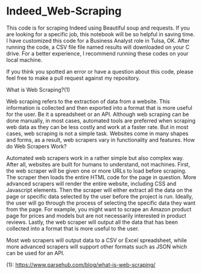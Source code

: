 # Indeed_Web-Scraping

                                    
This code is for scraping Indeed using Beautiful soup and requests. If you are looking for a specific job, this notebook will be so helpful in saving time.
I have customized this code for a Business Analyst role in Tulsa, OK. After running the code, a CSV file file named results will downloaded on your C drive. 
For a better experience, I recommend running these codes on your local machine.

If you think you spotted an error or have a question about this code, please feel free to make a pull request against my repository.


What is Web Scraping?(1)

Web scraping refers to the extraction of data from a website. This information is collected and then exported into a format that is more useful for the user. Be it a spreadsheet or an API.
Although web scraping can be done manually, in most cases, automated tools are preferred when scraping web data as they can be less costly and work at a faster rate.
But in most cases, web scraping is not a simple task. Websites come in many shapes and forms, as a result, web scrapers vary in functionality and features.
How do Web Scrapers Work?

Automated web scrapers work in a rather simple but also complex way. After all, websites are built for humans to understand, not machines.
First, the web scraper will be given one or more URLs to load before scraping. The scraper then loads the entire HTML code for the page in question. More advanced scrapers will render the entire website, including CSS and Javascript elements.
Then the scraper will either extract all the data on the page or specific data selected by the user before the project is run.
Ideally, the user will go through the process of selecting the specific data they want from the page. For example, you might want to scrape an Amazon product page for prices and models but are not necessarily interested in product reviews.
Lastly, the web scraper will output all the data that has been collected into a format that is more useful to the user.

Most web scrapers will output data to a CSV or Excel spreadsheet, while more advanced scrapers will support other formats such as JSON which can be used for an API.

(1): https://www.parsehub.com/blog/what-is-web-scraping/
